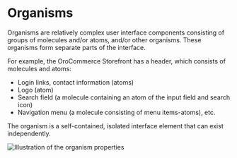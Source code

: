 <a id="principles-organisms"></a>

# Organisms

Organisms are relatively complex user interface components consisting of groups of molecules and/or atoms, and/or other organisms. These organisms form separate parts of the interface.

For example, the OroCommerce Storefront has a header, which consists of molecules and atoms:

* Login links, contact information (atoms)
* Logo (atom)
* Search field (a molecule containing an atom of the input field and search icon)
* Navigation menu (a molecule consisting of menu items-atoms), etc.

The organism is a self-contained, isolated interface element that can exist independently.

![Illustration of the organism properties](img/frontend/storefront-design/Organisms.jpg)

